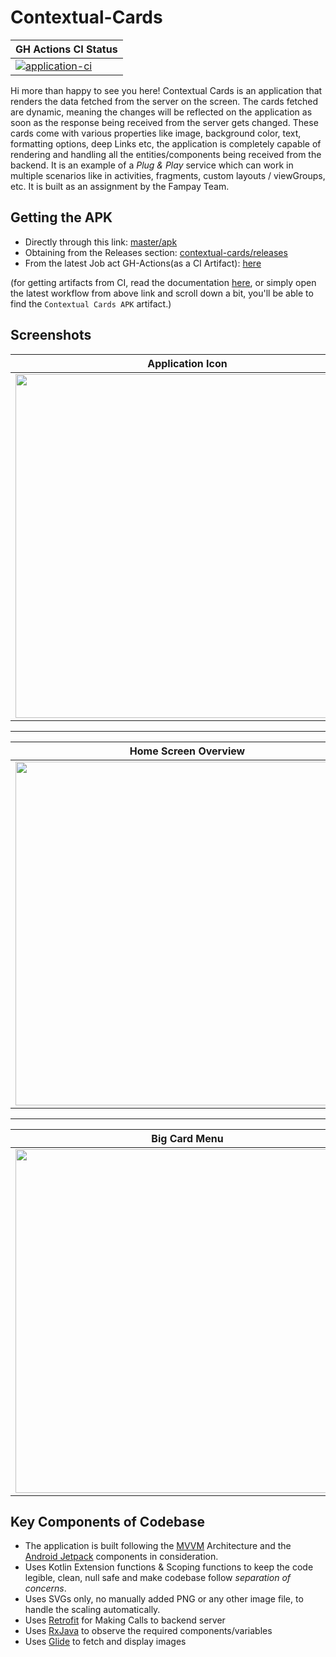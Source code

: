 # Contextual-Cards
|GH Actions CI Status|
|--|
|[![application-ci](https://github.com/s-ayush2903/contextual-cards/actions/workflows/ci.yml/badge.svg?branch=master)](https://github.com/s-ayush2903/contextual-cards/actions/workflows/ci.yml)|

Hi more than happy to see you here! Contextual Cards is an application that
renders the data fetched from the server on the screen. The cards fetched are
dynamic, meaning the changes will be reflected on the application as soon as the
response being received from the server gets changed. These cards come with
various properties like image, background color, text, formatting options, deep
Links etc, the application is completely capable of rendering and handling all
the entities/components being received from the backend. It is an example of a
_Plug & Play_ service which can work in multiple scenarios like in activities,
fragments, custom layouts / viewGroups, etc. It is built as an assignment by the
Fampay Team.

## Getting the APK
* Directly through this link: [master/apk](https://github.com/s-ayush2903/contextual-cards/blob/master/apk/ContextualCards.apk)
* Obtaining from the Releases section: [contextual-cards/releases](https://github.com/s-ayush2903/contextual-cards/releases/latest)
* From the latest Job act GH-Actions(as a CI Artifact): [here](https://github.com/s-ayush2903/contextual-cards/actions?query=branch%3Amaster+is%3Asuccess)

(for getting artifacts from CI, read the documentation [here](https://docs.github.com/en/actions/managing-workflow-runs/downloading-workflow-artifacts), or simply open the latest workflow from above link and scroll down a bit, you'll be able to find the `Contextual Cards APK` artifact.)
## Screenshots
|Application Icon|Splash Screen|
|--|--|
|<img src="https://files.gitter.im/5e46e1d4d73408ce4fd9acef/4yaj/icon.jpg" height=550>|<img src="https://files.gitter.im/5e46e1d4d73408ce4fd9acef/7tdM/splash_screen.jpg" height=550>|
---

|Home Screen Overview|Big Card|
|--|--|
<img src="https://files.gitter.im/5e46e1d4d73408ce4fd9acef/WsLS/overview.jpg" height=550> |<img src="https://files.gitter.im/5e46e1d4d73408ce4fd9acef/5CLD/big_card.jpg" height=550>|
---


|Big Card Menu|Relevant Cards Scrolled|
|--|--|
|<img src="https://files.gitter.im/5e46e1d4d73408ce4fd9acef/Jo0L/big_card_menu.jpg" height=550>|<img src="https://files.gitter.im/5e46e1d4d73408ce4fd9acef/gEn8/relevant_cards_scrolled.jpg" height=550>|


## Key Components of Codebase
* The application is built following the [MVVM](https://developer.android.com/jetpack/guide) Architecture and the [Android Jetpack](https://developer.android.com/jetpack)
components in consideration. 
* Uses Kotlin Extension functions & Scoping functions to keep the code legible,
  clean, null safe and make codebase follow _separation of concerns_.
* Uses SVGs only, no manually added PNG or any other image file, to handle the
  scaling automatically.
* Uses [Retrofit](https://square.github.io/retrofit/) for Making Calls to backend server
* Uses [RxJava](https://github.com/ReactiveX/RxJava) to observe the required components/variables
* Uses [Glide](https://bumptech.github.io/glide/) to fetch and display images
